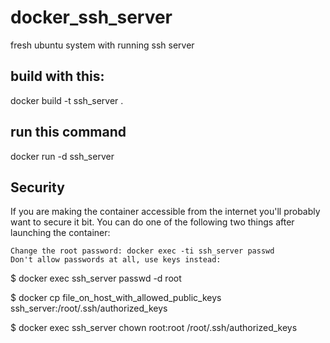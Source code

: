 # docker_ssh_server
fresh ubuntu system with running ssh server

## build with this:
docker build -t ssh_server .

## run this command
docker run -d ssh_server

## Security

If you are making the container accessible from the internet you'll probably want to secure it bit. You can do one of the following two things after launching the container:

    Change the root password: docker exec -ti ssh_server passwd
    Don't allow passwords at all, use keys instead:

$ docker exec ssh_server passwd -d root

$ docker cp file_on_host_with_allowed_public_keys ssh_server:/root/.ssh/authorized_keys

$ docker exec ssh_server chown root:root /root/.ssh/authorized_keys
